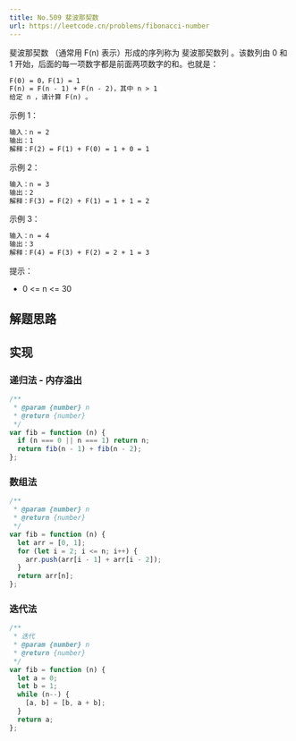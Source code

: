 ```yaml
---
title: No.509 斐波那契数
url: https://leetcode.cn/problems/fibonacci-number
---
```


斐波那契数 （通常用 F(n) 表示）形成的序列称为 斐波那契数列 。该数列由 0 和 1 开始，后面的每一项数字都是前面两项数字的和。也就是：

```md
F(0) = 0，F(1) = 1
F(n) = F(n - 1) + F(n - 2)，其中 n > 1
给定 n ，请计算 F(n) 。
```

示例 1：

```md
输入：n = 2
输出：1
解释：F(2) = F(1) + F(0) = 1 + 0 = 1
```

示例 2：

```md
输入：n = 3
输出：2
解释：F(3) = F(2) + F(1) = 1 + 1 = 2
```

示例 3：

```md
输入：n = 4
输出：3
解释：F(4) = F(3) + F(2) = 2 + 1 = 3
```

提示：

- 0 <= n <= 30

## 解题思路

## 实现

### 递归法 - 内存溢出

```js
/**
 * @param {number} n
 * @return {number}
 */
var fib = function (n) {
  if (n === 0 || n === 1) return n;
  return fib(n - 1) + fib(n - 2);
};
```

### 数组法

```js
/**
 * @param {number} n
 * @return {number}
 */
var fib = function (n) {
  let arr = [0, 1];
  for (let i = 2; i <= n; i++) {
    arr.push(arr[i - 1] + arr[i - 2]);
  }
  return arr[n];
};
```

### 迭代法

```js
/**
 * 迭代
 * @param {number} n
 * @return {number}
 */
var fib = function (n) {
  let a = 0;
  let b = 1;
  while (n--) {
    [a, b] = [b, a + b];
  }
  return a;
};
```
